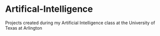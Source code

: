 # Artifical-Intelligence
Projects created during my Artificial Intelligence class at the University of Texas at Arlington
